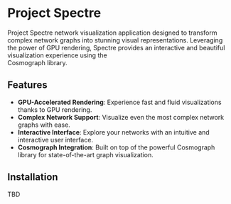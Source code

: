 
                                                                                                                                                                                                                                                                                  
 # Project Spectre                                                                                                                                                                                                                                                                
                                                                                                                                                                                                                                                                                  
 Project Spectre network visualization application designed to transform complex network graphs into stunning visual representations. Leveraging the power of GPU rendering, Spectre provides an interactive and beautiful visualization experience using the   
 Cosmograph library.                                                                                                                                                                                                                                                              
                                                                                                                                                                                                                                                                                  
 ## Features                                                                                                                                                                                                                                                                      
                                                                                                                                                                                                                                                                                  
 - **GPU-Accelerated Rendering**: Experience fast and fluid visualizations thanks to GPU rendering.                                                                                                                                                                               
 - **Complex Network Support**: Visualize even the most complex network graphs with ease.                                                                                                                                                                                         
 - **Interactive Interface**: Explore your networks with an intuitive and interactive user interface.                                                                                                                                                                             
 - **Cosmograph Integration**: Built on top of the powerful Cosmograph library for state-of-the-art graph visualization.                                                                                                                                                          
                                                                                                                                                                                                                                                                                  
 ## Installation                                                                                                                                                                                                                                                                  
TBD                                                                                                                                                                            
 
